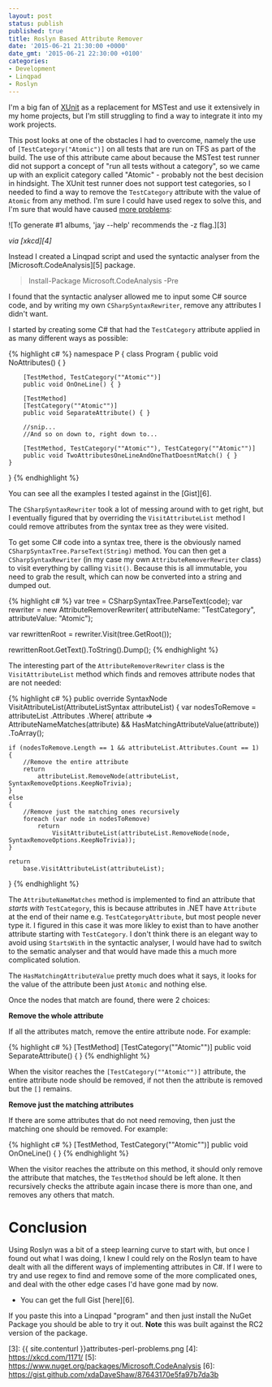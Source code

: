 ```yaml
---
layout: post
status: publish
published: true
title: Roslyn Based Attribute Remover
date: '2015-06-21 21:30:00 +0000'
date_gmt: '2015-06-21 22:30:00 +0100'
categories:
- Development
- Linqpad
- Roslyn
---
```


I'm a big fan of [XUnit][1] as a replacement for MSTest and use it extensively in my home projects, but I'm still struggling to find a way to integrate it into my work projects.

This post looks at one of the obstacles I had to overcome, namely the use of `[TestCategory("Atomic")]` on all tests that are run on TFS as part of the build. The use of this attribute came about because the MSTest test runner did not support a concept of "run all tests without a category", so we came up with an explicit category called "Atomic" - probably not the best decision in hindsight. The XUnit test runner does not support test categories, so I needed to find a way to remove the `TestCategory` attribute with the value of `Atomic` from any method. I'm sure I could have used regex to solve this, and I'm sure that would have caused [more problems][2]:

![To generate #1 albums, 'jay --help' recommends the -z flag.][3]

*via [xkcd][4]*

Instead I created a Linqpad script and used the syntactic analyser from the [Microsoft.CodeAnalysis][5] package.

> Install-Package Microsoft.CodeAnalysis -Pre

I found that the syntactic analyser allowed me to input some C# source code, and by writing my own `CSharpSyntaxRewriter`, remove any attributes I didn't want.

I started by creating some C# that had the `TestCategory` attribute applied in as many different ways as possible:

{% highlight c# %}
namespace P
{
    class Program
    {
        public void NoAttributes() { }

        [TestMethod, TestCategory(""Atomic"")]
        public void OnOneLine() { }

        [TestMethod]
        [TestCategory(""Atomic"")]
        public void SeparateAttribute() { }
        
        //snip...
        //And so on down to, right down to...
                
        [TestMethod, TestCategory(""Atomic""), TestCategory(""Atomic"")]
        public void TwoAttributesOneLineAndOneThatDoesntMatch() { }
    }
}
{% endhighlight %}

You can see all the examples I tested against in the [Gist][6].

The `CSharpSyntaxRewriter` took a lot of messing around with to get right, but I eventually figured that by overriding the `VisitAttributeList` method I could remove attributes from the syntax tree as they were visited.

To get some C# code into a syntax tree, there is the obviously named `CSharpSyntaxTree.ParseText(String)` method. You can then get a `CSharpSyntaxRewriter` (in my case my own `AttributeRemoverRewriter` class) to visit everything by calling `Visit()`. Because this is all immutable, you need to grab the result, which can now be converted into a string and dumped out. 

{% highlight c# %}
var tree = CSharpSyntaxTree.ParseText(code);
var rewriter = new AttributeRemoverRewriter(
    attributeName: "TestCategory", 
    attributeValue: "Atomic");

var rewrittenRoot = rewriter.Visit(tree.GetRoot());

rewrittenRoot.GetText().ToString().Dump();
{% endhighlight %}

The interesting part of the `AttributeRemoverRewriter` class is the `VisitAttributeList` method which finds and removes attribute nodes that are not needed:

{% highlight c# %}
public override SyntaxNode VisitAttributeList(AttributeListSyntax attributeList)
{
    var nodesToRemove = 
        attributeList
        .Attributes
        .Where(
            attribute => 
                AttributeNameMatches(attribute)
                &&
                HasMatchingAttributeValue(attribute))
        .ToArray();

    if (nodesToRemove.Length == 1 && attributeList.Attributes.Count == 1)
    {
        //Remove the entire attribute
        return 
            attributeList.RemoveNode(attributeList, SyntaxRemoveOptions.KeepNoTrivia);
    }
    else
    {
        //Remove just the matching ones recursively
        foreach (var node in nodesToRemove)
            return
                VisitAttributeList(attributeList.RemoveNode(node, SyntaxRemoveOptions.KeepNoTrivia));
    }
    
    return 
        base.VisitAttributeList(attributeList);
}
{% endhighlight %}

The `AttributeNameMatches` method is implemented to find an attribute that *starts with* `TestCategory`, this is because attributes in .NET have `Attribute` at the end of their name e.g. `TestCategoryAttribute`, but most people never type it. I figured in this case it was more likley to exist than to have another attribute starting with `TestCategory`. I don't think there is an elegant way to avoid using `StartsWith` in the syntactic analyser, I would have had to switch to the sematic analyser and that would have made this a much more complicated solution. 

The `HasMatchingAttributeValue` pretty much does what it says, it looks for the value of the attribute been just `Atomic` and nothing else.

Once the nodes that match are found, there were 2 choices:

**Remove the whole attribute**

If all the attributes match, remove the entire attribute node. For example:

{% highlight c# %}
[TestMethod]
[TestCategory(""Atomic"")]
public void SeparateAttribute() { }
{% endhighlight %}

When the visitor reaches the `[TestCategory(""Atomic"")]` attribute, the entire attribute node should be removed, if not then the attribute is removed but the `[]` remains.

**Remove just the matching attributes**

If there are some attributes that do not need removing, then just the matching one should be removed. For example:

{% highlight c# %}
[TestMethod, TestCategory(""Atomic"")]
public void OnOneLine() { }
{% endhighlight %}

When the visitor reaches the attribute on this method, it should only remove the attribute that matches, the `TestMethod` should be left alone. It then recursively checks the attribute again incase there is more than one, and removes any others that match.

# Conclusion
Using Roslyn was a bit of a steep learning curve to start with, but once I found out what I was doing, I knew I could rely on the Roslyn team to have dealt with all the different ways of implementing attributes in C#. If I were to try and use regex to find and remove some of the more complicated ones, and deal with the other edge cases I'd have gone mad by now.

 - You can get the full Gist [here][6]. 

 If you paste this into a Linqpad "program" and then just install the NuGet Package you should be able to try it out. 
 **Note** this was built against the RC2 version of the package.
 
   [1]: http://xunit.github.io
   [2]: http://blog.codinghorror.com/regular-expressions-now-you-have-two-problems/
   [3]: {{ site.contenturl }}attributes-perl-problems.png
   [4]: https://xkcd.com/1171/
   [5]: https://www.nuget.org/packages/Microsoft.CodeAnalysis
   [6]: https://gist.github.com/xdaDaveShaw/87643170e5fa97b7da3b